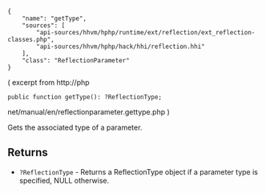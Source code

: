 ``` yamlmeta
{
    "name": "getType",
    "sources": [
        "api-sources/hhvm/hphp/runtime/ext/reflection/ext_reflection-classes.php",
        "api-sources/hhvm/hphp/hack/hhi/reflection.hhi"
    ],
    "class": "ReflectionParameter"
}
```




( excerpt from
http://php




``` Hack
public function getType(): ?ReflectionType;
```




net/manual/en/reflectionparameter.gettype.php )




Gets the associated type of a parameter.




## Returns




+ ` ?ReflectionType ` - Returns a ReflectionType object if a
  parameter type is specified, NULL otherwise.
<!-- HHAPIDOC -->
